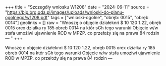 +++
title = "Szczegóły wniosku W1208"
date = "2024-06-11"
source = "https://bip.brg.gda.pl/images/uploads/wnioski-do-planu-ogolnego/w1208.pdf"
tags = ["wnioski-ogolne", "obręb: 0015", "obręb: 0014"]
geolinks = []
raw = "Wnoszę o objęcie działeknri $ 10 120 1.22, obręb 0015 orex działka ry 185 obreb 0014 na któr sGh tego warunki Objęcie w/w stsfa umożiwi ujawnienie ROD w MPZP. co przełoży się na prawa 84 rodzin — "
+++

Wnoszę o objęcie działeknri $ 10 120 1.22, obręb 0015 orex działka ry 185 obreb 0014 na któr sGh
tego warunki Objęcie w/w stsfa umożiwi ujawnienie ROD w MPZP. co przełoży się na prawa 84 rodzin —



